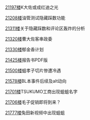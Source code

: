 [21197楼](https://bbs.nga.cn/read.php?tid=25842567&page=1060#l21197)K大佐或成红迪之光

[21208楼](https://bbs.nga.cn/read.php?tid=25842567&page=1061#l21208)油管测试隐藏踩数功能

[21311楼](https://bbs.nga.cn/read.php?tid=25842567&page=1066#l21311)关于隐藏踩数和评论区轰炸的分析

[21320楼](https://bbs.nga.cn/read.php?tid=25842567&page=1067#l21320)曹大佐客串政委

[21330楼](https://bbs.nga.cn/read.php?tid=25842567&page=1067#l21330)郁金香计划

[21425楼](https://bbs.nga.cn/read.php?tid=25842567&page=1072#l21425)报告书PDF版

[21500楼](https://bbs.nga.cn/read.php?tid=25842567&page=1076#l21500)蛆孝子切片惨遭冷遇

[21578楼](https://bbs.nga.cn/read.php?tid=25842567&page=1079#l21578)BL本事件后续及alt动向

[21701楼](https://bbs.nga.cn/read.php?tid=25842567&page=1086#l21701)TSUKUMO工商出现蛆蛆名字

[21706楼](https://bbs.nga.cn/read.php?tid=25842567&page=1086#l21706)毛子促销即将到来？

[21777楼](https://bbs.nga.cn/read.php?tid=25842567&page=1089#l21777)兔田新视频中出现蛆蛆